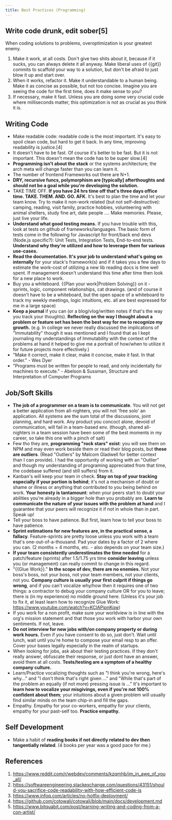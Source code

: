 ```yaml
---
title: Best Practices (Programming)
---
```


## Write code drunk, edit sober[5]

When coding solutions to problems, overoptimization is your greatest enemy.

1. Make it work, at all costs. Don't give two shits about it, because if it sucks, you can always delete it all anyway. Make liberal uses of {{git}} commits to scaffold your way to a solution, but don't be afraid to just blow it up and start over.
2. When it works, refactor it. Make it understandable to a human being. Make it as concise as possible, but not too concise. Imagine you are seeing the code for the first time, does it make sense to you?
3. If necessary, make it fast. Unless you are doing some very crucial code where milliseconds matter, this optimization is not as crucial as you think it is.

## Writing Code

- Make readable code: readable code is the most important. It's easy to spoil clean code, but hard to get it back. In any time, improving readability is justice.[4]
- It doesn't have to be fast. Of course it's better to be fast. But it is not important. This doesn't mean the code has to be super slow.[4]
- **Programming isn't about the stack** or the systems architecture; the arch meta will change faster than you can learn it.
- The number of frontend Frameworks out there are N+1.
- **DRY, recursive funcs, polymorphism are [typically] afterthoughts and should not be a goal while you're developing the solution.**
- TAKE TIME OFF. **If you have 24 hrs time off that's three days office time. TAKE. THEM. AND. GO. AFK**. It's best to plan the time and let your team know. Try to make it non-work related (but not self-destructive): camping, reading, visit family, practice hobbies, volunteering with animal shelters, study fine art, date people .... Make memories. Please, just live your life.
- **Understand what good testing means.** If you have trouble with this, look at tests on github of frameworks/languages. The basic form of tests come in the following for Javascript for front/back end devs (Node.js specific?): Unit Tests, Integration Tests, End-to-end tests. **Understand why they're utilized and how to leverage them for various use-cases.**
- **Read the documentation. It's your job to understand what's going on internally** for your stack's framework(s) and if it takes you a few days to estimate the work-cost of utilizing a new lib reading docs is time well spent. If management doesn't understand this time after time then look for a new place to work.
- Buy you a whiteboard. {{Plan your work|Problem Solving}} on it - sprints, logic, component relationships, cat drawings. (and of course it doesn't have to be a whiteboard, but the open space of a whiteboard to track my weekly meetings, logic intuitions, etc. all are best expressed for me in a large space)
- **Keep a journal** if you can (or a blog/vlog/written notes if that's the way you track your thoughts). **Reflecting on the way I thought about a problem or feature set has been the best way for me to recognize my growth.** (e.g. In college we never really discussed the implications of "Immutability" though it was mentioned and I found that as I kept journaling my understandings of Immutability with the context of the problems at hand it helped to give me a portrait of how/when to utilize it for future projects more effectively.)
- "Make it correct, make it clear, make it concise, make it fast. In that order." - Wes Dyer
- "Programs must be written for people to read, and only incidentally for machines to execute." - Abelson & Sussman, Structure and Interpretation of Computer Programs

## Job/Soft Skills

- **The job of a programmer on a team is to communicate**. You will not get a better application from all-nighters, you will not 'free solo' an application. All systems are the sum total of the discussions, joint planning, and hard work. Any product you concoct alone, devoid of communication, will fail in a team-based env. (though, shared all-nighters in a team session have been some of the best moments in my career, so take this one with a pinch of salt)
- Few tho they are, **programming "rock stars" exist**: you will see them on NPM and may even work beside them or read their blog posts, but **these are outliers**. (Read "Outliers" by Malcom Gladwell for better context than I can provide). I had the opportunity of working with an "Outlier" and though my understanding of programing appreciated from that time, the codebase suffered (and still suffers) from it.
- Kanban's will keep your team in check. **Stay on top of your tracking especially if your portion is behind**; it's not a mechanism of doubt or shame or illness or anything that contributed to you being behind on work. **Your honesty is tantamount**: when your peers start to doubt your abilities you're already in a bigger hole than you probably are. **Learn to communicate the nature of your issues with the problem at hand** and I guarantee that your peers will recognize it if not in whole than in part. Speak up!
- Tell your boss to have patience. But first, learn how to tell your boss to have patience.
- **Sprint estimations for new features are, in the practical sense, a fallacy**. Feature-sprints are pretty loose unless you work with a team that's one-out-of-a-thousand. Pad your dates by a factor of 2 where you can. (2 months = 4 months, etc. - also depends on your team size.)
- **If your team consistently underestimates the time needed** for a patch/feature (sprints) after 1.5/1.75 yrs time **consider leaving** unless you (or management) can really commit to change in this regard.
- "{{Glue Work}}." **In the scope of dev, there are no enemies.** Not your boss's boss, not your boss, not your team members, not your clients, not you. **Company culture is usually your first culprit if things go wrong**, and if you can't vocalize why/how then it requires one of two things: a contractor to debug your company culture OR for you to leave; there is (in my experience) no middle ground here. (Unless it's your job to fix it, at least learn how to recognize Glue Work: https://www.youtube.com/watch?v=KClAPipnKqw)
- If you work for a non profit, make sure your worldview is in line with the org's mission statement and that those you work with harbor your own sentiments. If not, leave.
- **Do not interview for new jobs with/on company property or during work hours.** Even if you have consent to do so, just don't. Wait until lunch, wait until you're home to compose your email resp to an offer. Cover your bases legally especially in the realm of startups.
- When looking for jobs, ask about their testing practices. If they don't really answer, obfuscate their response, or just dont have an answer, avoid them at all costs. **Tests/testing are a symptom of a healthy company culture.**
- Learn/Practice vocalizing thoughts such as "I think you're wrong, here's why..." and "I don't think that's right given ..." and "While that's part of the problem an equally (if not more) pressing issue is ..." It's important to **learn how to vocalize your misgivings, even if you're not 100% confident about them**; your intuitions about a given problem will usually find similar minds on the team chip-in and fill the gaps.
- Empathy. Empathy for your co-workers, empathy for your clients, empathy for your past-self too. **Practice empathy.**

## Self Development

- Make a habit of **reading books if not directly related to dev then tangentially related**. (4 books per year was a good pace for me.)

## References

1. https://www.reddit.com/r/webdev/comments/kzqmhb/im_in_awe_of_you_all/
2. https://softwareengineering.stackexchange.com/questions/43151/should-you-sacrifice-code-readability-with-how-efficient-code-is
3. https://www.infoq.com/articles/no-hotfix-deployment/
4. https://github.com/cotowali/cotowali/blob/main/docs/development.md
5. https://www.bitquabit.com/post/learning-writing-and-coding-from-a-con-artist/